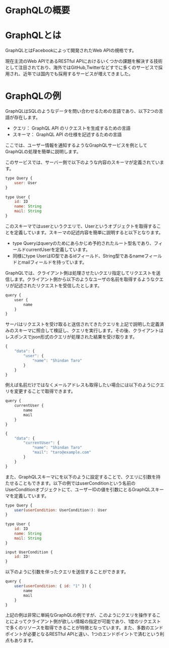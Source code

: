 # GraphQLの概要

# GraphQLとは

GraphQLとはFacebookによって開発されたWeb APIの規格です。

現在主流のWeb APIであるRESTful APIにおけるいくつかの課題を解決する技術として注目されており、海外ではGitHub,Twitterなどすでに多くのサービスで採用され、近年では国内でも採用するサービスが増えてきました。

# GraphQLの例

GraphQLはSQLのようなデータを問い合わせるための言語であり、以下2つの言語が存在します。

- クエリ： GraphQL API のリクエストを生成するための言語
- スキーマ： GraphQL API の仕様を記述するための言語

ここでは、ユーザー情報を通知するようなGraphQLサービスを例としてGraphQLの処理を簡単に説明します。

このサービスでは、サーバー側で以下のような内容のスキーマが定義されています。

```jsx
type Query {
    user: User
}
 
type User {
    id: ID
    name: String
    mail: String
}
```

このスキーマではuserというクエリで、Userというオブジェクトを取得することを定義しています。スキーマの記述内容を簡単に説明すると以下となります。

- type Queryはqueryのためにあらかじめ予約されたルート型名であり、フィールドcurrentUserを定義しています。
- 同様にtype UserはID型であるidフィールド、String型であるnameフィールドとmailフィールドを持っています。

GraphQLでは、クライアント側は処理させたいクエリ指定してリクエストを送信します。クライアント側から以下のようなユーザの名前を取得するようなクエリが記述されたリクエストを受信したとします。

```jsx
query {
    user {
        name
    }
}
```

サーバはリクエストを受け取ると送信されてきたクエリを上記で説明した定義済みのスキーマに照合して検証し、クエリを実行します。その後、クライアントはレスポンスでjson形式のクエリが処理された結果を受け取ります。

```jsx
{
    "data": {
        "user": {
            "name": "Shindan Taro"
        }
    }
}
```

例えば名前だけではなくメールアドレスも取得したい場合には以下のようにクエリを変更することで取得できます。

```jsx
query {
    currentUser {
        name
        mail
    }
}
```

```jsx
{
    "data": {
        "currentUser": {
            "name": "Shindan Taro"
            "mail": "taro@example.com"
        }
    }
}
```

また、GraphQLスキーマにを以下のように設定することで、クエリに引数を持たせることもできます。以下の例ではuserConditionという名前のUserConditionオブジェクトにて、ユーザーIDの値を引数にとるGraphQLスキーマを定義しています。

```jsx
type Query {
    user(userCondition: UserCondition!): User
}
 
type User {
    id: ID
    name: String
    mail: String
}

input UserCondition {
    id: ID!
}
```

以下のように引数を伴ったクエリを送信することができます。

```jsx
query {
    user(userCondition: { id: "1" }) {
        name
        mail
    }
}
```

上記の例は非常に単純なGraphQLの例ですが、このようにクエリを操作することによってクライアント側が欲しい情報の指定が可能であり、1度のリクエストで多くのリソースを取得できることが特徴となっています。また、多数のエンドポイントが必要となるRESTful APIと違い、1つのエンドポイントで済むという利点もあります。